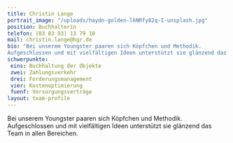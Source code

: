 ```yaml
---
title: Christin Lange
portrait_image: "/uploads/haydn-golden-lkNRfy82q-I-unsplash.jpg"
position: Buchhalterin
telefon: (03 83 93) 13 79 10
mail: christin.lange@hgr.de
bio: "Bei unserem Youngster paaren sich Köpfchen und Methodik.
Aufgeschlossen und mit vielfältigen Ideen unterstützt sie glänzend das Team in allen Bereichen."
schwerpunkte:
 eins: Buchhaltung der Objekte
 zwei: Zahlungsverkehr
 drei: Forderungsmanagement
 vier: Kostenoptimierung
 fuenf: Versorgungsverträge
layout: team-profile
---
```


Bei unserem Youngster paaren sich Köpfchen und Methodik.
Aufgeschlossen und mit vielfältigen Ideen unterstützt sie glänzend das Team in allen Bereichen.